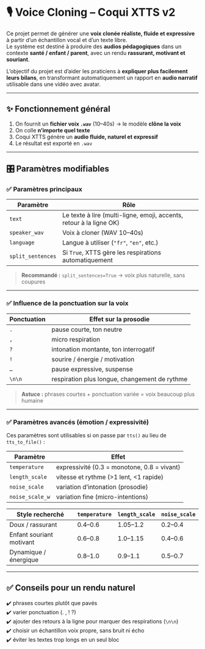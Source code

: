 # 🎙️ Voice Cloning – Coqui XTTS v2 

Ce projet permet de générer une **voix clonée réaliste, fluide et expressive** à partir d’un échantillon vocal et d’un texte libre.  
Le système est destiné à produire des **audios pédagogiques** dans un contexte **santé / enfant / parent**, avec un rendu **rassurant, motivant et souriant**.

L’objectif du projet est d’aider les praticiens à **expliquer plus facilement leurs bilans**, en transformant automatiquement un rapport en **audio narratif** utilisable dans une vidéo avec avatar.

---

## ✨ Fonctionnement général

1. On fournit un **fichier voix `.wav`** (10–40s) → le modèle **clône la voix**
2. On colle **n’importe quel texte**
3. Coqui XTTS génère un **audio fluide, naturel et expressif**
4. Le résultat est exporté en `.wav`

---

## 🎛️ Paramètres modifiables

### ✅ Paramètres principaux
| Paramètre | Rôle |
|-----------|------|
| `text` | Le texte à lire (multi-ligne, emoji, accents, retour à la ligne OK) |
| `speaker_wav` | Voix à cloner (WAV 10–40s) |
| `language` | Langue à utiliser (`"fr"`, `"en"`, etc.) |
| `split_sentences` | Si `True`, XTTS gère les respirations automatiquement |

> **Recommandé :** `split_sentences=True` → voix plus naturelle, sans coupures

---

### ✅ Influence de la ponctuation sur la voix

| Ponctuation | Effet sur la prosodie |
|-------------|----------------------|
| `.` | pause courte, ton neutre |
| `,` | micro respiration |
| `?` | intonation montante, ton interrogatif |
| `!` | sourire / énergie / motivation |
| `…` | pause expressive, suspense |
| `\n\n` | respiration plus longue, changement de rythme |

> **Astuce :** phrases courtes + ponctuation variée = voix beaucoup plus humaine

---

### ✅ Paramètres avancés (émotion / expressivité)

Ces paramètres sont utilisables si on passe par `tts()` au lieu de `tts_to_file()` :

| Paramètre | Effet |
|-----------|-------|
| `temperature` | expressivité (0.3 = monotone, 0.8 = vivant) |
| `length_scale` | vitesse et rythme (>1 lent, <1 rapide) |
| `noise_scale` | variation d’intonation (prosodie) |
| `noise_scale_w` | variation fine (micro-intentions) |

| Style recherché | `temperature` | `length_scale` | `noise_scale` |
|----------------|---------------|----------------|---------------|
| Doux / rassurant | 0.4–0.6 | 1.05–1.2 | 0.2–0.4 |
| Enfant souriant motivant | 0.6–0.8 | 1.0–1.15 | 0.4–0.6 |
| Dynamique / énergique | 0.8–1.0 | 0.9–1.1 | 0.5–0.7 |

---

## ✅ Conseils pour un rendu naturel

✔️ phrases courtes plutôt que pavés  
✔️ varier ponctuation (. , ! ?)  
✔️ ajouter des retours à la ligne pour marquer des respirations (`\n\n`)  
✔️ choisir un échantillon voix propre, sans bruit ni écho  
✔️ éviter les textes trop longs en un seul bloc




